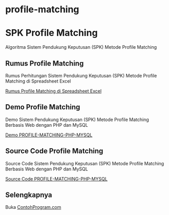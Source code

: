 # profile-matching
SPK Profile Matching
====================

Algoritma Sistem Pendukung Keputusan (SPK) Metode Profile Matching

Rumus Profile Matching 
----------------------

Rumus Perhitungan Sistem Pendukung Keputusan (SPK) Metode Profile Matching di Spreadsheet Excel

[Rumus Profile Matching di Spreadsheet Excel](http://contohprogram.com/profile-matching.xls) 

Demo Profile Matching
---------------------

Demo Sistem Pendukung Keputusan (SPK) Metode Profile Matching Berbasis Web dengan PHP dan MySQL

[Demo PROFILE-MATCHING-PHP-MYSQL](http://contohprogram.com/demo/profile-matching-php) 

Source Code Profile Matching 
----------------------------

Source Code Sistem Pendukung Keputusan (SPK) Metode Profile Matching Berbasis Web dengan PHP dan MySQL

[Source Code PROFILE-MATCHING-PHP-MYSQL](http://contohprogram.com/profile-matching-php-mysql-source-code.php) 

Selengkapnya 
------------

Buka [ContohProgram.com](http://contohprogram.com)
